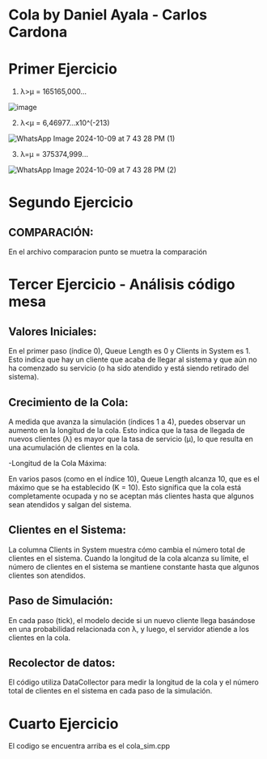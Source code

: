 # Cola by Daniel Ayala - Carlos Cardona 
# Primer Ejercicio
1. λ>μ = 165165,000...
   
![image](https://github.com/user-attachments/assets/d3a45136-f420-4ccd-9338-6b6bb113a516)

2. λ<μ = 6,46977...x10^(-213)

![WhatsApp Image 2024-10-09 at 7 43 28 PM (1)](https://github.com/user-attachments/assets/c01fc37e-d07a-4cd2-99a9-c8f8724cb481)

3. λ=μ = 375374,999...

![WhatsApp Image 2024-10-09 at 7 43 28 PM (2)](https://github.com/user-attachments/assets/8b4e6e5f-f3d6-4737-b359-62298013aca7)


# Segundo Ejercicio 

## COMPARACIÓN:

En el archivo comparacion punto se muetra la comparación 

# Tercer Ejercicio - Análisis código mesa

## Valores Iniciales:

En el primer paso (índice 0), Queue Length es 0 y Clients in System es 1. Esto indica que hay un cliente que acaba de llegar al sistema y que aún no ha comenzado su servicio (o ha sido atendido y está siendo retirado del sistema).

## Crecimiento de la Cola:

A medida que avanza la simulación (índices 1 a 4), puedes observar un aumento en la longitud de la cola. Esto indica que la tasa de llegada de nuevos clientes (λ) es mayor que la tasa de servicio (μ), lo que resulta en una acumulación de clientes en la cola.

-Longitud de la Cola Máxima:

En varios pasos (como en el índice 10), Queue Length alcanza 10, que es el máximo que se ha establecido (K = 10). Esto significa que la cola está completamente ocupada y no se aceptan más clientes hasta que algunos sean atendidos y salgan del sistema.

## Clientes en el Sistema:

La columna Clients in System muestra cómo cambia el número total de clientes en el sistema. Cuando la longitud de la cola alcanza su límite, el número de clientes en el sistema se mantiene constante hasta que algunos clientes son atendidos.

## Paso de Simulación:

En cada paso (tick), el modelo decide si un nuevo cliente llega basándose en una probabilidad relacionada con λ, y luego, el servidor atiende a los clientes en la cola.

## Recolector de datos:

El código utiliza DataCollector para medir la longitud de la cola y el número total de clientes en el sistema en cada paso de la simulación.

# Cuarto Ejercicio

El codigo se encuentra arriba es el cola_sim.cpp
